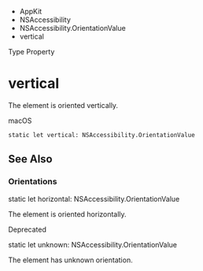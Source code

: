 

- AppKit
- NSAccessibility
- NSAccessibility.OrientationValue
-  vertical 

Type Property

# vertical

The element is oriented vertically.

macOS

``` source
static let vertical: NSAccessibility.OrientationValue
```

## See Also

### Orientations

static let horizontal: NSAccessibility.OrientationValue

The element is oriented horizontally.

Deprecated

static let unknown: NSAccessibility.OrientationValue

The element has unknown orientation.

